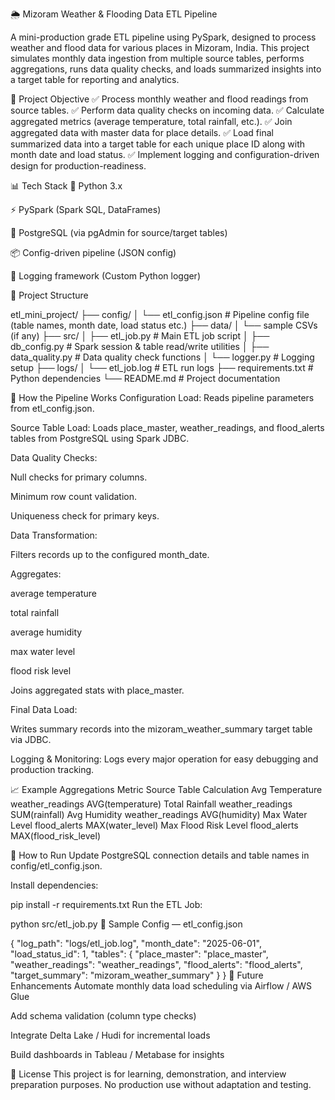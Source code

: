 🌦️ Mizoram Weather & Flooding Data ETL Pipeline

A mini-production grade ETL pipeline using PySpark, designed to process weather and flood data for various places in Mizoram, India. This project simulates monthly data ingestion from multiple source tables, performs aggregations, runs data quality checks, and loads summarized insights into a target table for reporting and analytics.

📌 Project Objective
✅ Process monthly weather and flood readings from source tables.
✅ Perform data quality checks on incoming data.
✅ Calculate aggregated metrics (average temperature, total rainfall, etc.).
✅ Join aggregated data with master data for place details.
✅ Load final summarized data into a target table for each unique place ID along with month date and load status.
✅ Implement logging and configuration-driven design for production-readiness.

📊 Tech Stack
🐍 Python 3.x

⚡ PySpark (Spark SQL, DataFrames)

🐘 PostgreSQL (via pgAdmin for source/target tables)

📦 Config-driven pipeline (JSON config)

📑 Logging framework (Custom Python logger)

📂 Project Structure

etl_mini_project/
├── config/
│   └── etl_config.json             # Pipeline config file (table names, month date, load status etc.)
├── data/
│   └── sample CSVs (if any)
├── src/
│   ├── etl_job.py                  # Main ETL job script
│   ├── db_config.py                # Spark session & table read/write utilities
│   ├── data_quality.py             # Data quality check functions
│   └── logger.py                   # Logging setup
├── logs/
│   └── etl_job.log                 # ETL run logs
├── requirements.txt                # Python dependencies
└── README.md                       # Project documentation

📖 How the Pipeline Works
Configuration Load:
Reads pipeline parameters from etl_config.json.

Source Table Load:
Loads place_master, weather_readings, and flood_alerts tables from PostgreSQL using Spark JDBC.

Data Quality Checks:

Null checks for primary columns.

Minimum row count validation.

Uniqueness check for primary keys.

Data Transformation:

Filters records up to the configured month_date.

Aggregates:

average temperature

total rainfall

average humidity

max water level

flood risk level

Joins aggregated stats with place_master.

Final Data Load:

Writes summary records into the mizoram_weather_summary target table via JDBC.

Logging & Monitoring:
Logs every major operation for easy debugging and production tracking.

📈 Example Aggregations
Metric	Source Table	Calculation
Avg Temperature	weather_readings	AVG(temperature)
Total Rainfall	weather_readings	SUM(rainfall)
Avg Humidity	weather_readings	AVG(humidity)
Max Water Level	flood_alerts	MAX(water_level)
Max Flood Risk Level	flood_alerts	MAX(flood_risk_level)

📝 How to Run
Update PostgreSQL connection details and table names in config/etl_config.json.

Install dependencies:

pip install -r requirements.txt
Run the ETL Job:

python src/etl_job.py
📑 Sample Config — etl_config.json

{
  "log_path": "logs/etl_job.log",
  "month_date": "2025-06-01",
  "load_status_id": 1,
  "tables": {
    "place_master": "place_master",
    "weather_readings": "weather_readings",
    "flood_alerts": "flood_alerts",
    "target_summary": "mizoram_weather_summary"
  }
}
📌 Future Enhancements
Automate monthly data load scheduling via Airflow / AWS Glue

Add schema validation (column type checks)

Integrate Delta Lake / Hudi for incremental loads

Build dashboards in Tableau / Metabase for insights

📜 License
This project is for learning, demonstration, and interview preparation purposes. No production use without adaptation and testing.
